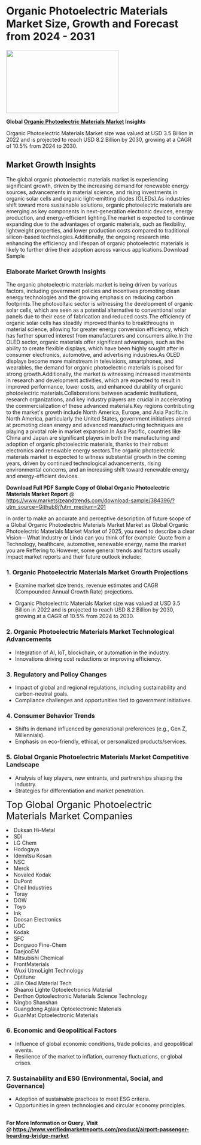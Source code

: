 <H1>Organic Photoelectric Materials Market Size, Growth and Forecast from 2024 - 2031</H1><img class="aligncenter size-medium wp-image-584254" src="https://thirdeyenews.in/wp-content/uploads/2024/09/Global-Market-Research-300x168.jpeg" alt="" width="300" height="168" /><p><strong>Global&nbsp;<a href="https://www.marketsizeandtrends.com/download-sample/384396/?utm_source=Github8j?utm_medium=201">Organic Photoelectric Materials Market</a> Insights</strong></p><p>Organic Photoelectric Materials Market size was valued at USD 3.5 Billion in 2022 and is projected to reach USD 8.2 Billion by 2030, growing at a CAGR of 10.5% from 2024 to 2030.</p><p><h2>Market Growth Insights</h2> The global organic photoelectric materials market is experiencing significant growth, driven by the increasing demand for renewable energy sources, advancements in material science, and rising investments in organic solar cells and organic light-emitting diodes (OLEDs).As industries shift toward more sustainable solutions, organic photoelectric materials are emerging as key components in next-generation electronic devices, energy production, and energy-efficient lighting.The market is expected to continue expanding due to the advantages of organic materials, such as flexibility, lightweight properties, and lower production costs compared to traditional silicon-based technologies.Additionally, the ongoing research into enhancing the efficiency and lifespan of organic photoelectric materials is likely to further drive their adoption across various applications.Download Sample <h3>Elaborate Market Growth Insights</h3> The organic photoelectric materials market is being driven by various factors, including government policies and incentives promoting clean energy technologies and the growing emphasis on reducing carbon footprints.The photovoltaic sector is witnessing the development of organic solar cells, which are seen as a potential alternative to conventional solar panels due to their ease of fabrication and reduced costs.The efficiency of organic solar cells has steadily improved thanks to breakthroughs in material science, allowing for greater energy conversion efficiency, which has further spurred interest from manufacturers and consumers alike.In the OLED sector, organic materials offer significant advantages, such as the ability to create flexible displays, which have been highly sought after in consumer electronics, automotive, and advertising industries.As OLED displays become more mainstream in televisions, smartphones, and wearables, the demand for organic photoelectric materials is poised for strong growth.Additionally, the market is witnessing increased investments in research and development activities, which are expected to result in improved performance, lower costs, and enhanced durability of organic photoelectric materials.Collaborations between academic institutions, research organizations, and key industry players are crucial in accelerating the commercialization of these advanced materials.Key regions contributing to the market's growth include North America, Europe, and Asia Pacific.In North America, particularly the United States, government initiatives aimed at promoting clean energy and advanced manufacturing techniques are playing a pivotal role in market expansion.In Asia Pacific, countries like China and Japan are significant players in both the manufacturing and adoption of organic photoelectric materials, thanks to their robust electronics and renewable energy sectors.The organic photoelectric materials market is expected to witness substantial growth in the coming years, driven by continued technological advancements, rising environmental concerns, and an increasing shift toward renewable energy and energy-efficient devices.</p><p><span class=""><strong>Download Full PDF Sample Copy of Global Organic Photoelectric Materials Market Report</strong> @ <a href="https://www.marketsizeandtrends.com/download-sample/384396/?utm_source=Github8j?utm_medium=201" target="_blank">https://www.marketsizeandtrends.com/download-sample/384396/?utm_source=Github8j?utm_medium=201</a></span></p><p>In order to make an accurate and perceptive description of future scope of a Global&nbsp;Organic Photoelectric Materials Market Market as Global&nbsp;Organic Photoelectric Materials Market Market of 2025, you need to describe a clear Vision &ndash; What Industry or Linda can you think of for example: Quote from a Technology, healthcare, automotive, renewable energy, name the market you are Reffering to.However, some general trends and factors usually impact market reports and their future outlook include:</p><h3>1.&nbsp;<strong>Organic Photoelectric Materials Market Growth Projections</strong></h3><ul><li>Examine market size trends, revenue estimates and CAGR (Compounded Annual Growth Rate) projections.</li><li><p>Organic Photoelectric Materials Market size was valued at USD 3.5 Billion in 2022 and is projected to reach USD 8.2 Billion by 2030, growing at a CAGR of 10.5% from 2024 to 2030.</p></li></ul><h3>2.&nbsp;<strong>Organic Photoelectric Materials Market Technological Advancements</strong></h3><ul><li>Integration of AI, IoT, blockchain, or automation in the industry.</li><li>Innovations driving cost reductions or improving efficiency.</li></ul><h3>3.&nbsp;<strong>Regulatory and Policy Changes</strong></h3><ul><li>Impact of global and regional regulations, including sustainability and carbon-neutral goals.</li><li>Compliance challenges and opportunities tied to government initiatives.</li></ul><h3>4.&nbsp;<strong>Consumer Behavior Trends</strong></h3><ul><li>Shifts in demand influenced by generational preferences (e.g., Gen Z, Millennials).</li><li>Emphasis on eco-friendly, ethical, or personalized products/services.</li></ul><h3>5.&nbsp;<strong>Global Organic Photoelectric Materials Market Competitive Landscape</strong></h3><ul><li>Analysis of key players, new entrants, and partnerships shaping the industry.</li><li>Strategies for differentiation and market penetration.</li></ul><p data-pm-slice="1 1 []"><span style="color: inherit; font-family: inherit; font-size: 25px;">Top Global Organic Photoelectric Materials Market Companies</span></p><div class="" data-test-id=""><p><li>Duksan Hi-Metal</li><li> SDI</li><li> LG Chem</li><li> Hodogaya</li><li> Idemitsu Kosan</li><li> NSC</li><li> Merck</li><li> Novaled Kodak</li><li> DuPont</li><li> Cheil Industries</li><li> Toray</li><li> DOW</li><li> Toyo</li><li> Ink</li><li> Doosan Electronics</li><li> UDC</li><li> Kodak</li><li> SFC</li><li> Dongwoo Fine-Chem</li><li> DaejooEM</li><li> Mitsubishi Chemical</li><li> FrontMaterials</li><li> Wuxi UtmoLight Technology</li><li> Optitune</li><li> Jilin Oled Material Tech</li><li> Shaanxi Lighte Optoelectronics Material</li><li> Derthon Optoelectronic Materials Science Technology</li><li> Ningbo Shanshan</li><li> Guangdong Aglaia Optoelectronic Materials</li><li> GuanMat Optoelectronic Materials</li></p></div><h3>6.&nbsp;<strong>Economic and Geopolitical Factors</strong></h3><ul><li>Influence of global economic conditions, trade policies, and geopolitical events.</li><li>Resilience of the market to inflation, currency fluctuations, or global crises.</li></ul><h3>7.&nbsp;<strong>Sustainability and ESG (Environmental, Social, and Governance)</strong></h3><ul><li>Adoption of sustainable practices to meet ESG criteria.</li><li>Opportunities in green technologies and circular economy principles.</li></ul><h2><strong style="font-size: 14px;">For More Information or Query, Visit @&nbsp;</strong><a style="background-color: #ffffff; font-size: 14px;" href="https://www.marketsizeandtrends.com/report/organic-photoelectric-materials-market/" target="_blank">https://www.verifiedmarketreports.com/product/airport-passenger-boarding-bridge-market</a></h2>